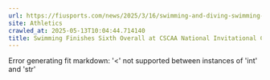 ```yaml
---
url: https://fiusports.com/news/2025/3/16/swimming-and-diving-swimming-finishes-sixth-overall-at-cscaa-national-invitational-championships.aspx
site: Athletics
crawled_at: 2025-05-13T10:04:44.714140
title: Swimming Finishes Sixth Overall at CSCAA National Invitational Championships - FIU Athletics
---
```


Error generating fit markdown: '<' not supported between instances of 'int' and 'str'